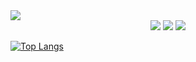 <img src="https://capsule-render.vercel.app/api?type=waving&color=gradient&customColorList=0,20&height=200&section=header&text=Taeyoung%20You&fontSize=55&fontColor=FFFFFF&fontAlign=70&fontAlignY=40&desc=Side%20Project%20Storage&descAlign=80&descAlignY=60" />

<div align="center">
<a href="https://velog.io/@taeyoung4778/posts" target="_blank"><img src="https://img.shields.io/badge/Velog-141414?style=flat-square&logo=velog&logoColor=white"/></a> <a href="https://www.instagram.com/big._.zer0/" target="_blank"><img src="https://img.shields.io/badge/instagram-141414?style=flat-square&logo=instagram&logoColor=white"/></a> <a href="mailto:taeyoung.you12@gmail.com" target="_blank"><img src="https://img.shields.io/badge/taeyoung.you12@gmail.com-141414?style=flat-square&logo=gmail&logoColor=white&link=mailto:taeyoung.you12@gmail.com"/></a>
</div>

[![Top Langs](https://github-readme-stats.vercel.app/api/top-langs/?username=TaeyoungYou)](https://github.com/anuraghazra/github-readme-stats)
